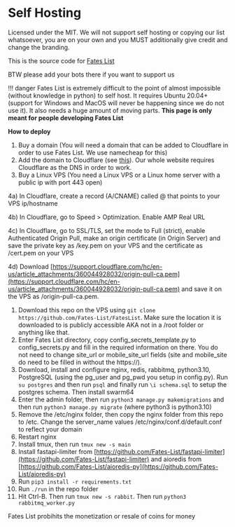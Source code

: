 # Self Hosting

Licensed under the MIT. We will not support self hosting or copying our list whatsoever, you are on your own and you MUST additionally give credit and change the branding.

This is the source code for [Fates List](https://fateslist.xyz/)

BTW please add your bots there if you want to support us

!!! danger
    Fates List is extremely difficult to the point of almost impossible (without knowledge in python) to self host. It requires Ubuntu 20.04+ (support for Windows and MacOS will never be happening since we do not use it). It also needs a huge amount of moving parts. **This page is only meant for people developing Fates List**

**How to deploy**

1. Buy a domain (You will need a domain that can be added to Cloudflare in order to use Fates List. We use namecheap for this)
2. Add the domain to Cloudflare (see [this](https://support.cloudflare.com/hc/en-us/articles/201720164-Creating-a-Cloudflare-account-and-adding-a-website)). Our whole website requires Cloudflare as the DNS in order to work.
3. Buy a Linux VPS (You need a Linux VPS or a Linux home server with a public ip with port 443 open)

4a) In Cloudflare, create a record (A/CNAME) called @ that points to your VPS ip/hostname

4b) In Cloudflare, go to Speed &gt; Optimization. Enable AMP Real URL

4c) In Cloudflare, go to SSL/TLS, set the mode to Full (strict), enable Authenticated Origin Pull, make an origin certificate (in Origin Server) and save the private key as /key.pem on your VPS and the certificate as /cert.pem on your VPS

4d) Download [https://support.cloudflare.com/hc/en-us/article_attachments/360044928032/origin-pull-ca.pem](https://support.cloudflare.com/hc/en-us/article_attachments/360044928032/origin-pull-ca.pem) and save it on the VPS as /origin-pull-ca.pem.

1. Download this repo on the VPS using `git clone https://github.com/Fates-List/FatesList`. Make sure the location it is downloaded to is publicly accessible AKA not in a /root folder or anything like that.
2. Enter Fates List directory, copy config_secrets_template.py to config_secrets.py and fill in the required information on there. You do not need to change site_url or mobile_site_url fields (site and mobile_site do need to be filled in without the https://). 
3. Download, install and configure nginx, redis, rabbitmq, python3.10, PostgreSQL (using the pg_user and pg_pwd you setup in config.py). Run `su postgres` and then run `psql` and finally run  `\i schema.sql` to setup the postgres schema. Then install swarm64
4. Enter the admin folder, then run `python3 manage.py makemigrations` and then run `python3 manage.py migrate` (where python3 is python3.10)
5. Remove the /etc/nginx folder, then copy the nginx folder from this repo to /etc. Change the server_name values /etc/nginx/conf.d/default.conf to reflect your domain
6. Restart nginx
7. Install tmux, then run `tmux new -s main`
8. Install fastapi-limiter from [https://github.com/Fates-List/fastapi-limiter](https://github.com/Fates-List/fastapi-limiter) and aioredis from [https://github.com/Fates-List/aioredis-py](https://github.com/Fates-List/aioredis-py)
9. Run `pip3 install -r requirements.txt`
10. Run `./run` in the repo folder
11. Hit Ctrl-B. Then run `tmux new -s rabbit`. Then run `python3 rabbitmq_worker.py`


Fates List probihits the monetization or resale of coins for money
